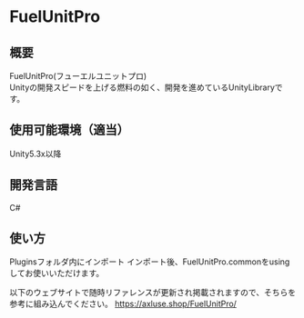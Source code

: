 # FuelUnitPro
## 概要
FuelUnitPro(フューエルユニットプロ)<br>
Unityの開発スピードを上げる燃料の如く、開発を進めているUnityLibraryです。<br>

## 使用可能環境（適当）
Unity5.3x以降

## 開発言語
C#

## 使い方
Pluginsフォルダ内にインポート
インポート後、FuelUnitPro.commonをusingしてお使いいただけます。

以下のウェブサイトで随時リファレンスが更新され掲載されますので、そちらを参考に組み込んでください。
https://axluse.shop/FuelUnitPro/
